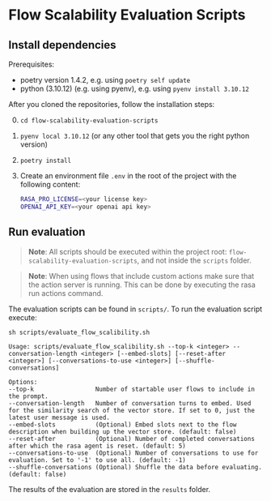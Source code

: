 # Flow Scalability Evaluation Scripts

## Install dependencies

Prerequisites:

- poetry version 1.4.2, e.g. using `poetry self update`
- python (3.10.12) (e.g. using pyenv), e.g. using `pyenv install 3.10.12`

After you cloned the repositories, follow the installation steps:

0. `cd flow-scalability-evaluation-scripts`
1. `pyenv local 3.10.12` (or any other tool that gets you the right python version)
2. `poetry install`
3. Create an environment file `.env` in the root of the project with the following content:

   ```bash
   RASA_PRO_LICENSE=<your license key>
   OPENAI_API_KEY=<your openai api key>
   ```

## Run evaluation

> **Note**: All scripts should be executed within the project root: 
`flow-scalability-evaluation-scripts`, and not inside the `scripts` folder.

> **Note**: When using flows that include custom actions make sure that the action 
server is running. This can be done by executing the rasa run actions command.

The evaluation scripts can be found in `scripts/`. To run the evaluation script 
execute:
```
sh scripts/evaluate_flow_scalibility.sh
```
```
Usage: scripts/evaluate_flow_scalibility.sh --top-k <integer> --conversation-length <integer> [--embed-slots] [--reset-after <integer>] [--conversations-to-use <integer>] [--shuffle-conversations]

Options:
--top-k                 Number of startable user flows to include in the prompt.
--conversation-length   Number of conversation turns to embed. Used for the similarity search of the vector store. If set to 0, just the latest user message is used.
--embed-slots           (Optional) Embed slots next to the flow description when building up the vector store. (default: false)
--reset-after           (Optional) Number of completed conversations after which the rasa agent is reset. (default: 5)
--conversations-to-use  (Optional) Number of conversations to use for evaluation. Set to '-1' to use all. (default: -1)
--shuffle-conversations (Optional) Shuffle the data before evaluating. (default: false)
```

The results of the evaluation are stored in the `results` folder.
